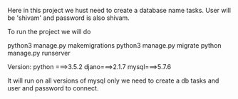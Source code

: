 Here in this project we hust need to create a database name tasks.
User will be 'shivam' and password is also shivam.

To run the project we will do

python3 manage.py makemigrations
python3 manage.py migrate
python manage.py runserver

Version:
python ===>3.5.2
djano===>2.1.7
mysql===>5.7.6

It will run on all versions of mysql only we need to create a db tasks and user and password to connect.
